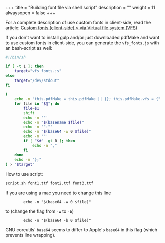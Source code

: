 +++
title = "Building font file via shell script"
description = ""
weight = 11
alwaysopen = false
+++


For a complete description of use custom fonts in client-side, read the article: [Custom fonts (client-side) > via Virtual file system (VFS)](/docs/0.2/fonts/custom-fonts-client-side/vfs/)

If you don't want to install gulp and/or just downloaded pdfMake and want to use custom fonts in client-side, you can generate the `vfs_fonts.js` with an bash-script as well:

```sh
#!/bin/sh

if [ -t 1 ]; then
	target="vfs_fonts.js"
else
	target="/dev/stdout"
fi

(
	echo -n "this.pdfMake = this.pdfMake || {}; this.pdfMake.vfs = {"
	for file in "$@"; do
		file=$1
		shift
		echo -n '"'
		echo -n "$(basename $file)"
		echo -n '":"'
		echo -n "$(base64 -w 0 $file)"
		echo -n '"'
		if [ "$#" -gt 0 ]; then
			echo -n ","
		fi
	done
	echo -n "};"
) > "$target"
```

How to use script:
```sh
script.sh font1.ttf font2.ttf font3.ttf
```

If you are using a mac you need to change this line
```
		echo -n "$(base64 -w 0 $file)"
```

to (change the flag from `-w` to `-b`)

```
		echo -n "$(base64 -b 0 $file)"
```

GNU coreutils' `base64` seems to differ to Apple's `base64` in this flag (which prevents line wrapping).